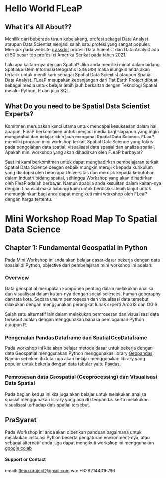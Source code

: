 # Hello World FLeaP
## What it's All About??

Menilik dari beberapa tahun kebelakang, profesi sebagai Data Analyst ataupun Data Scientist menjadi salah satu profesi yang sangat populer. Merujuk pada website [glassdor](https://www.glassdoor.com/List/Best-Jobs-in-America-LST_KQ0,20.htm) profesi  Data Scientist dan Data Analyst ada di 50 besar top profesi di Amerika Serikat pada tahun 2021.

Lalu apa kaitan-nya dengan Spatial? Jika anda memiliki minat dalam bidang Spatial/Sistem Informasi Geografis (SIG/GIS) maka mungkin anda akan tertarik untuk meniti karir sebagai Spatial Data Scientist ataupun Spatial Data Analyst. FLeaP merupakan kepanjangan dari Flat Earth Project dibuat sebagai media untuk belajar lebih jauh berkaitan dengan Teknologi Spatial melalui Python, R dan juga SQL.

## What Do you need to be Spatial Data Scientist Experts?

Komitmen merupakan kunci utama untuk mencapai kesuksesan dalam hal apapun, FleaP berkomitmen untuk menjadi media bagi siapapun yang ingin mengetahui dan belajar lebih jauh mengenai Spatial Data Science. FLeaP memiliki program  mini workshop terkait Spatial Data Science yang fokus pada pengolahan data spatial, visualisasi data spasial dan analisa spatial. Apakah mini workshop yang akan dihadirkan oleh FLeaP berbayar? 

Saat ini kami berkomitmen untuk dapat menghadirkan pembelajaran terkait Spatial Data Science dengan sebaik mungkin merujuk kepada kurikulum yang diadopsi oleh beberapa Universitas dan merujuk kepada kebutuhan dalam Industri bidang spatial, sehingga Workshop yang akan dihadirkan oleh FleaP adalah berbayar. Namun apabila anda kesulitan dalam kaitan-nya dengan finansial maka hubungi kami untuk berdiskusi lebih lanjut untuk memungkinkan bagi anda dapat mengikuti mini workshop oleh FLeaP dengan harga tertentu.

# Mini Workshop Road Map To Spatial Data Science
## Chapter 1: Fundamental Geospatial in Python

Pada Mini Workshop ini anda akan belajar dasar-dasar bekerja dengan data spasial di Python, objective dari pembelajaran mini workshop ini adalah:

### Overview
Data geospatial merupakan komponen penting dalam melakukan analisa dan visualisasi dalam kaitan-nya dengan social sciences, human geography dan tata kota. Secara umum pemrosesan dan visualisasi data tersebut dilakukan dengan menggunakan perangkat lunak seperti ArcGIS dan QGIS.

Salah satu alternatif lain dalam melakukan pemrosesan dan visualisasi data tersebut adalah dengan menggunakan bahasa pemrogaman Python ataupun R.

### Pengenalan Pandas Dataframe dan Spatial GeoDataframe
Pada workshop ini kita akan belajar metode dasar untuk bekerja dengan data Geospatial menggunakan Python menggunakan library [Geopandas](https://geopandas.org). Namun sebelum itu kita juga akan belajar menggunakan library yang populer untuk bekerja dengan data tabular yaitu [Pandas](https://pandas.pydata.org).

### Pemrosesan data Geospatial (Geoprocessing) dan Visualisasi Data Spatial
Pada bagian kedua ini kita juga akan belajar untuk melakukan analisa spasial menggunakan library yang ada di Geopandas serta melakukan visualisasi terhadap data spatial tersebut.

## PraSyarat
Pada Workshop ini anda akan diberikan panduan bagaimana untuk melakukan instalasi Python beserta pengaturan environment-nya, atau sebagai alternatif anda juga dapat mengikuti workshop ini menggunakan [google colab](https://colab.research.google.com/notebooks/intro.ipynb?utm_source=scs-index)


#### Support or Contact

email: fleap.project@gmail.com 
wa: +6282144016796
